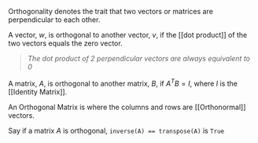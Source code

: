 Orthogonality denotes the trait that two vectors or matrices are perpendicular to each other.

A vector, $w$, is orthogonal to another vector, $v$, if the [[dot product]] of the two vectors equals the zero vector.

> *The dot product of 2 perpendicular vectors are always equivalent to 0*

A matrix, $A$, is orthogonal to another matrix, $B$, if $A^TB = I$, where $I$ is the [[Identity Matrix]].

An Orthogonal Matrix is where the columns and rows are [[Orthonormal]] vectors.

Say if a matrix $A$ is orthogonal, `inverse(A) == transpose(A)` is `True`